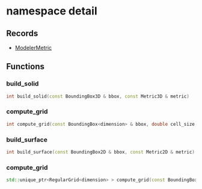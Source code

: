 # namespace detail



## Records

* [ModelerMetric](ModelerMetric.md)


## Functions

### build_solid

```cpp
int build_solid(const BoundingBox3D & bbox, const Metric3D & metric)
```


### compute_grid

```cpp
int compute_grid(const BoundingBox<dimension> & bbox, double cell_size, _Bool adapt_bbox_to_cell_size)
```

### build_surface

```cpp
int build_surface(const BoundingBox2D & bbox, const Metric2D & metric)
```


### compute_grid

```cpp
std::unique_ptr<RegularGrid<dimension> > compute_grid(const BoundingBox<dimension> & bbox, double cell_size, _Bool adapt_bbox_to_cell_size)
```




